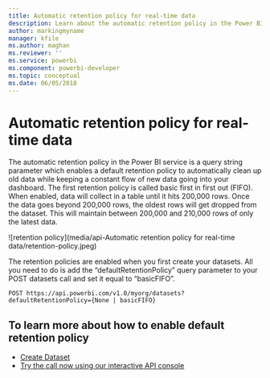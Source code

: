```yaml
---
title: Automatic retention policy for real-time data
description: Learn about the automatic retention policy in the Power BI service
author: markingmyname
manager: kfile
ms.author: maghan
ms.reviewer: ''
ms.service: powerbi
ms.component: powerbi-developer
ms.topic: conceptual
ms.date: 06/05/2018
---
```


# Automatic retention policy for real-time data

The automatic retention policy in the Power BI service is a query string parameter which enables a default retention policy to automatically clean up old data while keeping a constant flow of new data going into your dashboard. The first retention policy is called basic first in first out (FIFO). When enabled, data will collect in a table until it hits 200,000 rows. Once the data goes beyond 200,000 rows, the oldest rows will get dropped from the dataset. This will maintain between 200,000 and 210,000 rows of only the latest data.  
  
![retention policy](media/api-Automatic retention policy for real-time data/retention-policy.jpeg)
  
The retention policies are enabled when you first create your datasets. All you need to do is add the “defaultRetentionPolicy” query parameter to your POST datasets call and set it equal to “basicFIFO”.  
  
    POST https://api.powerbi.com/v1.0/myorg/datasets?defaultRetentionPolicy={None | basicFIFO}  
  
## To learn more about how to enable default retention policy

* [Create Dataset](Create%20Dataset.md)  
* [Try the call now using our interactive API console](http://docs.powerbi.apiary.io/#reference/datasets/datasets-collection/create-a-dataset)   
